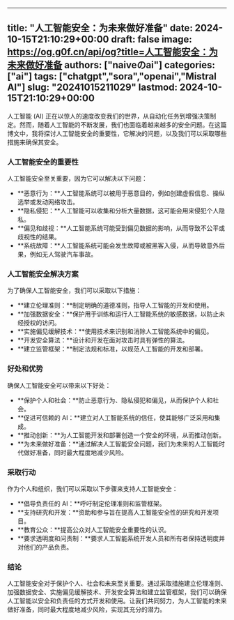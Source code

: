 
---
title: "人工智能安全：为未来做好准备"
date: 2024-10-15T21:10:29+00:00
draft: false
image: https://og.g0f.cn/api/og?title=人工智能安全：为未来做好准备
authors: ["naiveのai"]
categories: ["ai"]
tags: ["chatgpt","sora","openai","Mistral AI"]
slug: "20241015211029"
lastmod: 2024-10-15T21:10:29+00:00
---
人工智能 (AI) 正在以惊人的速度改变我们的世界，从自动化任务到增强决策制定。然而，随着人工智能的不断发展，我们也面临着越来越多的安全问题。在这篇博文中，我将探讨人工智能安全的重要性，它解决的问题，以及我们可以采取哪些措施来确保其安全。

### 人工智能安全的重要性

人工智能安全至关重要，因为它可以解决以下问题：

- **恶意行为：**人工智能系统可以被用于恶意目的，例如创建虚假信息、操纵选举或发动网络攻击。
- **隐私侵犯：**人工智能可以收集和分析大量数据，这可能会用来侵犯个人隐私。
- **偏见和歧视：**人工智能系统可能受到偏见数据的影响，从而导致不公平或歧视性的结果。
- **系统故障：**人工智能系统可能会发生故障或被黑客入侵，从而导致意外后果，例如无人驾驶汽车事故。

### 人工智能安全解决方案

为了确保人工智能安全，我们可以采取以下措施：

- **建立伦理准则：**制定明确的道德准则，指导人工智能的开发和使用。
- **加强数据安全：**保护用于训练和运行人工智能系统的敏感数据，以防止未经授权的访问。
- **实施偏见缓解技术：**使用技术来识别和消除人工智能系统中的偏见。
- **开发安全算法：**设计和开发在面对攻击时具有弹性的算法。
- **建立监管框架：**制定法规和标准，以规范人工智能的开发和部署。

### 好处和优势

确保人工智能安全可以带来以下好处：

- **保护个人和社会：**防止恶意行为、隐私侵犯和偏见，从而保护个人和社会。
- **促进可信赖的 AI：**建立对人工智能系统的信任，使其能够广泛采用和集成。
- **推动创新：**为人工智能开发和部署创造一个安全的环境，从而推动创新。
- **为未来做好准备：**通过解决人工智能安全问题，我们为未来的人工智能时代做好准备，同时最大程度地减少风险。

### 采取行动

作为个人和组织，我们可以采取以下步骤来支持人工智能安全：

- **倡导负责任的 AI：**呼吁制定伦理准则和监管框架。
- **支持研究和开发：**资助和参与旨在提高人工智能安全性的研究和开发项目。
- **教育公众：**提高公众对人工智能安全重要性的认识。
- **要求透明度和问责制：**要求人工智能系统开发人员和所有者保持透明度并对他们的产品负责。

### 结论

人工智能安全对于保护个人、社会和未来至关重要。通过采取措施建立伦理准则、加强数据安全、实施偏见缓解技术、开发安全算法和建立监管框架，我们可以确保人工智能以安全和负责任的方式开发和使用。让我们共同努力，为人工智能的未来做好准备，同时最大程度地减少风险，实现其充分的潜力。